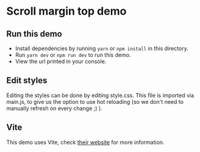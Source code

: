 # Scroll margin top demo

## Run this demo

* Install dependencies by running `yarn` or `npm install` in this directory.
* Run `yarn dev` or `npm run dev` to run this demo.
* View the url printed in your console.

## Edit styles

Editing the styles can be done by editing style.css. This file is imported via main.js, to give us the option to use hot reloading (so we don't need to manually refresh on every change ;) ).

## Vite

This demo uses Vite, check [their website](https://vitejs.dev/) for more information.